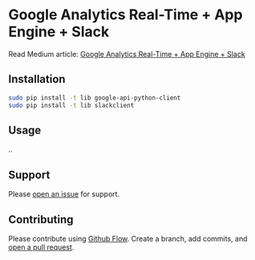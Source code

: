 # Google Analytics Real-Time + App Engine + Slack

Read Medium article:
[Google Analytics Real-Time + App Engine + Slack](https://medium.com/@marcoramires/google-analytics-real-time-app-engine-slack-e22582f16923)

## Installation

```sh
sudo pip install -t lib google-api-python-client
sudo pip install -t lib slackclient
```

## Usage
..

## Support

Please [open an issue](https://github.com/marcoramires/analytics-gae-slack/issues/new) for support.

## Contributing

Please contribute using [Github Flow](https://guides.github.com/introduction/flow/). Create a branch, add commits, and [open a pull request](https://github.com/marcoramires/analytics-gae-slack/compare/).